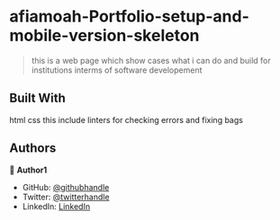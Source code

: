 

# afiamoah-Portfolio-setup-and-mobile-version-skeleton

> this is a web page which show cases what i can do and build for institutions interms of software developement


## Built With

html
css
this include linters for checking errors and fixing bags





## Authors

👤 **Author1**

- GitHub: [@githubhandle](https://github.com/afiamoah)
- Twitter: [@twitterhandle](https://twitter.com/afiamoah)
- LinkedIn: [LinkedIn](https://linkedin.com/in/afiamoah)





